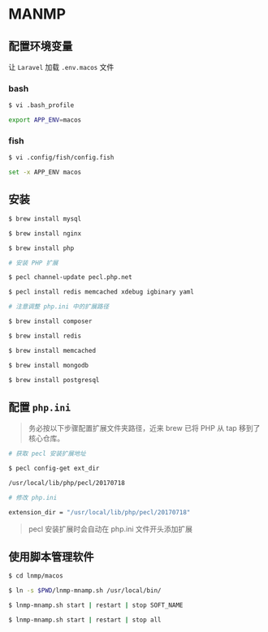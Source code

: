 # MANMP

## 配置环境变量

让 `Laravel` 加载 `.env.macos` 文件

### bash

```bash
$ vi .bash_profile

export APP_ENV=macos
```

### fish

```bash
$ vi .config/fish/config.fish

set -x APP_ENV macos
```

## 安装

```bash
$ brew install mysql

$ brew install nginx

$ brew install php

# 安装 PHP 扩展

$ pecl channel-update pecl.php.net

$ pecl install redis memcached xdebug igbinary yaml

# 注意调整 php.ini 中的扩展路径

$ brew install composer

$ brew install redis

$ brew install memcached

$ brew install mongodb

$ brew install postgresql
```

## 配置 `php.ini`

> 务必按以下步骤配置扩展文件夹路径，近来 brew 已将 PHP 从 tap 移到了核心仓库。

```bash
# 获取 pecl 安装扩展地址

$ pecl config-get ext_dir

/usr/local/lib/php/pecl/20170718

# 修改 php.ini

extension_dir = "/usr/local/lib/php/pecl/20170718"
```

> pecl 安装扩展时会自动在 php.ini 文件开头添加扩展

## 使用脚本管理软件

```bash
$ cd lnmp/macos

$ ln -s $PWD/lnmp-mnamp.sh /usr/local/bin/

$ lnmp-mnamp.sh start | restart | stop SOFT_NAME

$ lnmp-mnamp.sh start | restart | stop all
```
